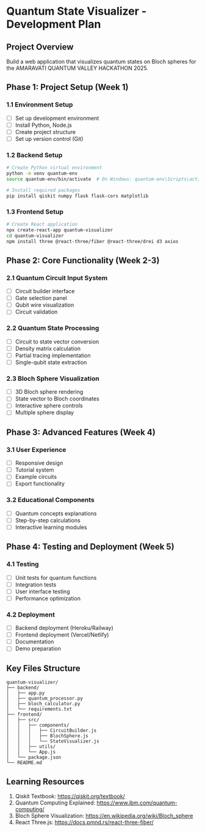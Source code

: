 # Quantum State Visualizer - Development Plan

## Project Overview
Build a web application that visualizes quantum states on Bloch spheres for the AMARAVATI QUANTUM VALLEY HACKATHON 2025.

## Phase 1: Project Setup (Week 1)

### 1.1 Environment Setup
- [ ] Set up development environment
- [ ] Install Python, Node.js
- [ ] Create project structure
- [ ] Set up version control (Git)

### 1.2 Backend Setup
```bash
# Create Python virtual environment
python -m venv quantum-env
source quantum-env/bin/activate  # On Windows: quantum-env\Scripts\activate

# Install required packages
pip install qiskit numpy flask flask-cors matplotlib
```

### 1.3 Frontend Setup
```bash
# Create React application
npx create-react-app quantum-visualizer
cd quantum-visualizer
npm install three @react-three/fiber @react-three/drei d3 axios
```

## Phase 2: Core Functionality (Week 2-3)

### 2.1 Quantum Circuit Input System
- [ ] Circuit builder interface
- [ ] Gate selection panel
- [ ] Qubit wire visualization
- [ ] Circuit validation

### 2.2 Quantum State Processing
- [ ] Circuit to state vector conversion
- [ ] Density matrix calculation
- [ ] Partial tracing implementation
- [ ] Single-qubit state extraction

### 2.3 Bloch Sphere Visualization
- [ ] 3D Bloch sphere rendering
- [ ] State vector to Bloch coordinates
- [ ] Interactive sphere controls
- [ ] Multiple sphere display

## Phase 3: Advanced Features (Week 4)

### 3.1 User Experience
- [ ] Responsive design
- [ ] Tutorial system
- [ ] Example circuits
- [ ] Export functionality

### 3.2 Educational Components
- [ ] Quantum concepts explanations
- [ ] Step-by-step calculations
- [ ] Interactive learning modules

## Phase 4: Testing and Deployment (Week 5)

### 4.1 Testing
- [ ] Unit tests for quantum functions
- [ ] Integration tests
- [ ] User interface testing
- [ ] Performance optimization

### 4.2 Deployment
- [ ] Backend deployment (Heroku/Railway)
- [ ] Frontend deployment (Vercel/Netlify)
- [ ] Documentation
- [ ] Demo preparation

## Key Files Structure
```
quantum-visualizer/
├── backend/
│   ├── app.py
│   ├── quantum_processor.py
│   ├── bloch_calculator.py
│   └── requirements.txt
├── frontend/
│   ├── src/
│   │   ├── components/
│   │   │   ├── CircuitBuilder.js
│   │   │   ├── BlochSphere.js
│   │   │   └── StateVisualizer.js
│   │   ├── utils/
│   │   └── App.js
│   └── package.json
└── README.md
```

## Learning Resources
1. Qiskit Textbook: https://qiskit.org/textbook/
2. Quantum Computing Explained: https://www.ibm.com/quantum-computing/
3. Bloch Sphere Visualization: https://en.wikipedia.org/wiki/Bloch_sphere
4. React Three.js: https://docs.pmnd.rs/react-three-fiber/